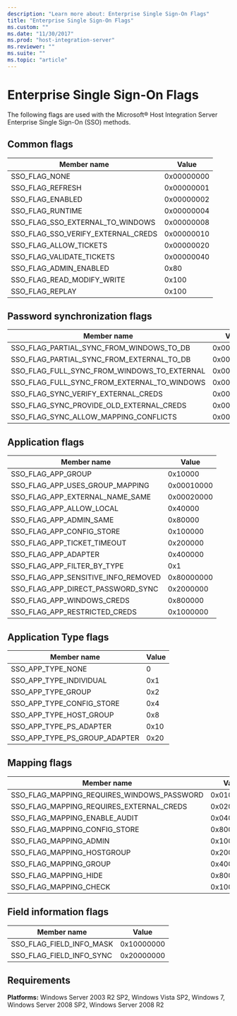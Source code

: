 ```yaml
---
description: "Learn more about: Enterprise Single Sign-On Flags"
title: "Enterprise Single Sign-On Flags"
ms.custom: ""
ms.date: "11/30/2017"
ms.prod: "host-integration-server"
ms.reviewer: ""
ms.suite: ""
ms.topic: "article"
---
```

# Enterprise Single Sign-On Flags
The following flags are used with the Microsoft® Host Integration Server Enterprise Single Sign-On (SSO) methods.  
  
## Common flags  
  
|Member name|Value|  
|-----------------|-----------|  
|SSO_FLAG_NONE|0x00000000|  
|SSO_FLAG_REFRESH|0x00000001|  
|SSO_FLAG_ENABLED|0x00000002|  
|SSO_FLAG_RUNTIME|0x00000004|  
|SSO_FLAG_SSO_EXTERNAL_TO_WINDOWS|0x00000008|  
|SSO_FLAG_SSO_VERIFY_EXTERNAL_CREDS|0x00000010|  
|SSO_FLAG_ALLOW_TICKETS|0x00000020|  
|SSO_FLAG_VALIDATE_TICKETS|0x00000040|  
|SSO_FLAG_ADMIN_ENABLED|0x80|  
|SSO_FLAG_READ_MODIFY_WRITE|0x100|  
|SSO_FLAG_REPLAY|0x100|  
  
## Password synchronization flags  
  
|Member name|Value|  
|-----------------|-----------|  
|SSO_FLAG_PARTIAL_SYNC_FROM_WINDOWS_TO_DB|0x00000100|  
|SSO_FLAG_PARTIAL_SYNC_FROM_EXTERNAL_TO_DB|0x00000200|  
|SSO_FLAG_FULL_SYNC_FROM_WINDOWS_TO_EXTERNAL|0x00000400|  
|SSO_FLAG_FULL_SYNC_FROM_EXTERNAL_TO_WINDOWS|0x00000800|  
|SSO_FLAG_SYNC_VERIFY_EXTERNAL_CREDS|0x00001000|  
|SSO_FLAG_SYNC_PROVIDE_OLD_EXTERNAL_CREDS|0x00002000|  
|SSO_FLAG_SYNC_ALLOW_MAPPING_CONFLICTS|0x00004000|  
  
## Application flags  
  
|Member name|Value|  
|-----------------|-----------|  
|SSO_FLAG_APP_GROUP|0x10000|  
|SSO_FLAG_APP_USES_GROUP_MAPPING|0x00010000|  
|SSO_FLAG_APP_EXTERNAL_NAME_SAME|0x00020000|  
|SSO_FLAG_APP_ALLOW_LOCAL|0x40000|  
|SSO_FLAG_APP_ADMIN_SAME|0x80000|  
|SSO_FLAG_APP_CONFIG_STORE|0x100000|  
|SSO_FLAG_APP_TICKET_TIMEOUT|0x200000|  
|SSO_FLAG_APP_ADAPTER|0x400000|  
|SSO_FLAG_APP_FILTER_BY_TYPE|0x1|  
|SSO_FLAG_APP_SENSITIVE_INFO_REMOVED|0x80000000|  
|SSO_FLAG_APP_DIRECT_PASSWORD_SYNC|0x2000000|  
|SSO_FLAG_APP_WINDOWS_CREDS|0x800000|  
|SSO_FLAG_APP_RESTRICTED_CREDS|0x1000000|  
  
## Application Type flags  
  
|Member name|Value|  
|-----------------|-----------|  
|SSO_APP_TYPE_NONE|0|  
|SSO_APP_TYPE_INDIVIDUAL|0x1|  
|SSO_APP_TYPE_GROUP|0x2|  
|SSO_APP_TYPE_CONFIG_STORE|0x4|  
|SSO_APP_TYPE_HOST_GROUP|0x8|  
|SSO_APP_TYPE_PS_ADAPTER|0x10|  
|SSO_APP_TYPE_PS_GROUP_ADAPTER|0x20|  
  
## Mapping flags  
  
|Member name|Value|  
|-----------------|-----------|  
|SSO_FLAG_MAPPING_REQUIRES_WINDOWS_PASSWORD|0x01000000|  
|SSO_FLAG_MAPPING_REQUIRES_EXTERNAL_CREDS|0x02000000|  
|SSO_FLAG_MAPPING_ENABLE_AUDIT|0x04000000|  
|SSO_FLAG_MAPPING_CONFIG_STORE|0x8000000|  
|SSO_FLAG_MAPPING_ADMIN|0x10000000|  
|SSO_FLAG_MAPPING_HOSTGROUP|0x20000000|  
|SSO_FLAG_MAPPING_GROUP|0x40000000|  
|SSO_FLAG_MAPPING_HIDE|0x80000000|  
|SSO_FLAG_MAPPING_CHECK|0x100000|  
  
## Field information flags  
  
|Member name|Value|  
|-----------------|-----------|  
|SSO_FLAG_FIELD_INFO_MASK|0x10000000|  
|SSO_FLAG_FIELD_INFO_SYNC|0x20000000|  
  
## Requirements  
 **Platforms:** Windows Server 2003 R2 SP2, Windows Vista SP2, Windows 7, Windows Server 2008 SP2, Windows Server 2008 R2
